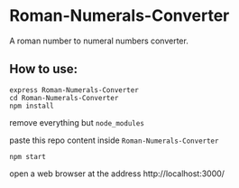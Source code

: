 # Roman-Numerals-Converter
A roman number to numeral numbers converter.

## How to use:
```
express Roman-Numerals-Converter
cd Roman-Numerals-Converter
npm install
```

remove everything but ```node_modules```

paste this repo content inside ```Roman-Numerals-Converter```

```npm start```

open a web browser at the address http://localhost:3000/
